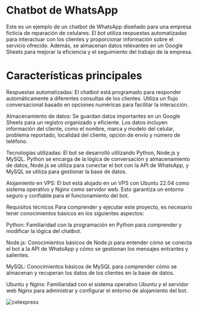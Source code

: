 # Chatbot de WhatsApp

Este es un ejemplo de un chatbot de WhatsApp diseñado para una empresa ficticia de reparación de celulares. El bot utiliza respuestas automatizadas para interactuar con los clientes y proporcionar información sobre el servicio ofrecido. Además, se almacenan datos relevantes en un Google Sheets para mejorar la eficiencia y el seguimiento del trabajo de la empresa.

# Características principales
Respuestas automatizadas: El chatbot está programado para responder automáticamente a diferentes consultas de los clientes. Utiliza un flujo conversacional basado en opciones numéricas para facilitar la interacción.

Almacenamiento de datos: Se guardan datos importantes en un Google Sheets para un registro organizado y eficiente. Los datos incluyen información del cliente, como el nombre, marca y modelo del celular, problema reportado, localidad del cliente, opción de envío y número de teléfono.

Tecnologías utilizadas: El bot se desarrolló utilizando Python, Node.js y MySQL. Python se encarga de la lógica de conversación y almacenamiento de datos, Node.js se utiliza para conectar el bot con la API de WhatsApp, y MySQL se utiliza para gestionar la base de datos.

Alojamiento en VPS: El bot está alojado en un VPS con Ubuntu 22.04 como sistema operativo y Nginx como servidor web. Esto garantiza un entorno seguro y confiable para el funcionamiento del bot.

Requisitos técnicos
Para comprender y ejecutar este proyecto, es necesario tener conocimientos básicos en los siguientes aspectos:

Python: Familiaridad con la programación en Python para comprender y modificar la lógica del chatbot.

Node.js: Conocimientos básicos de Node.js para entender cómo se conecta el bot a la API de WhatsApp y cómo se gestionan los mensajes entrantes y salientes.

MySQL: Conocimientos básicos de MySQL para comprender cómo se almacenan y recuperan los datos de los clientes en la base de datos.

Ubuntu y Nginx: Familiaridad con el sistema operativo Ubuntu y el servidor web Nginx para administrar y configurar el entorno de alojamiento del bot.


![celexpress](https://github.com/LucasCapiz/ChatBotWhatsapp/assets/103195322/087e337e-d8e4-4838-877c-efd442e644c2)

